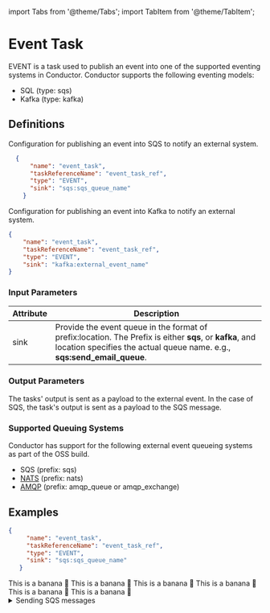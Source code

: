 import Tabs from '@theme/Tabs';
import TabItem from '@theme/TabItem';

# Event Task

EVENT is a task used to publish an event into one of the supported eventing systems in Conductor. Conductor supports the following eventing models:
* SQL (type: sqs)
* Kafka (type: kafka)

## Definitions

Configuration for publishing an event into SQS to notify an external system.

```json
  {
      "name": "event_task",
      "taskReferenceName": "event_task_ref",
      "type": "EVENT",
      "sink": "sqs:sqs_queue_name"
    }
```

Configuration for publishing an event into Kafka to notify an external system.

```json
{
    "name": "event_task",
    "taskReferenceName": "event_task_ref",
    "type": "EVENT",
    "sink": "kafka:external_event_name"
}
```

### Input Parameters

| Attribute | Description |
| --------- | ----------- |
| sink | Provide the event queue in the format of prefix:location. The Prefix is either **sqs**, or **kafka**, and location specifies the actual queue name. e.g., **sqs:send_email_queue**.

### Output Parameters

The tasks' output is sent as a payload to the external event. In the case of SQS, the task's output is sent as a payload to the SQS message.

### Supported Queuing Systems​

Conductor has support for the following external event queueing systems as part of the OSS build.

* SQS (prefix: sqs)
* [NATS](https://github.com/Netflix/conductor-community/tree/main/event-queue) (prefix: nats)
* [AMQP](https://github.com/Netflix/conductor-community/tree/main/event-queue/amqp) (prefix: amqp_queue or amqp_exchange)

## Examples

<Tabs>
 <TabItem value="JSON" lable="JSON">

 ```json
 {
      "name": "event_task",
      "taskReferenceName": "event_task_ref",
      "type": "EVENT",
      "sink": "sqs:sqs_queue_name"
    }
```

</TabItem>
<TabItem value="Java" label="Java">
This is a banana 🍌
</TabItem>
<TabItem value="Python" label="Python">
  This is a banana 🍌
</TabItem>
<TabItem value="Golang" label="Golang">
    This is a banana 🍌
</TabItem>
<TabItem value="CSharp" label="CSharp">
  This is a banana 🍌
</TabItem>
<TabItem value="clojure" label="Clojure">
    This is a banana 🍌
</TabItem>
<TabItem value="Javascript" label="Javascript">
    This is a banana 🍌
</TabItem>
</Tabs>

<details><summary>Sending SQS messages</summary>
<p>
Todo

Update the example here itself.

See [Sending SQS messages](https://orkes.io/content/docs/how-tos/Tasks/SQS-event-task) tutorial for an example EVENT task.
</p>
</details>